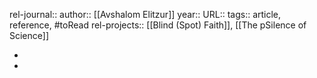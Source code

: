rel-journal::
author:: [[Avshalom Elitzur]]
year::
URL::
tags:: article, reference, #toRead
rel-projects:: [[Blind (Spot) Faith]], [[The pSilence of Science]]


-
-
